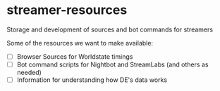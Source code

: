 # streamer-resources

Storage and development of sources and bot commands for streamers

Some of the resources we want to make available:

- [ ] Browser Sources for Worldstate timings
- [ ] Bot command scripts for Nightbot and StreamLabs (and others as needed)
- [ ] Information for understanding how DE's data works
